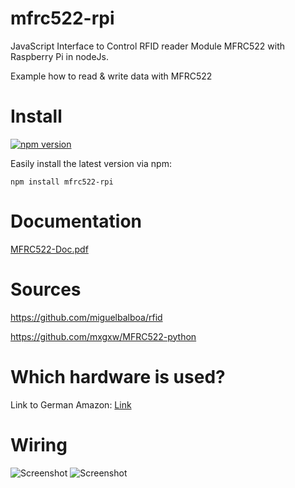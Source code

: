 # mfrc522-rpi

JavaScript Interface to Control RFID reader Module MFRC522 with Raspberry Pi in nodeJs.

Example how to read & write data with MFRC522

# Install
[![npm version](https://badge.fury.io/js/mfrc522-rpi.svg)](https://badge.fury.io/js/mfrc522-rpi)

Easily install the latest version via npm:
```
npm install mfrc522-rpi
```

# Documentation
[MFRC522-Doc.pdf](https://www.nxp.com/documents/data_sheet/MFRC522.pdf)

# Sources
https://github.com/miguelbalboa/rfid

https://github.com/mxgxw/MFRC522-python

# Which hardware is used?
Link to German Amazon: [Link](https://www.amazon.de/Neuftech-Mifare-Module-KeyCard-Arduino/dp/B00QFDRPZY/ref=sr_1_1?ie=UTF8&qid=1483738266&sr=8-1&keywords=MFRC522)

# Wiring
![Screenshot](https://dl.dropboxusercontent.com/u/13344648/dev/rpi-mfrc522-wiring.PNG)
![Screenshot](https://dl.dropboxusercontent.com/u/13344648/dev/rpi-mfrc522-wiring2.PNG)
